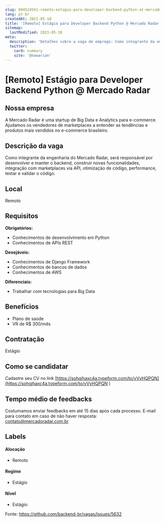 ```yaml
---
slug: 894524541-remoto-estagio-para-developer-backend-python-at-mercado-radar
lang: pt-br
createdAt: 2021-05-18
title: '[Remoto] Estágio para Developer Backend Python @ Mercado Radar - Vaga de Emprego'
sitemap:
  lastModified: 2021-05-18
meta:
  description: 'Detalhes sobre a vaga de emprego: Como integrante da engenharia do Mercado Radar, será responsável por desenvolver e manter o backend, construir novas funcionalidades, integração com marketplaces via API, otimização de código, performance, testar e validar o código.'
  twitter:
    card: summary
    site: '@nawarian'
---
```


# [Remoto] Estágio para Developer Backend Python @ Mercado Radar

## Nossa empresa

A Mercado Radar é uma startup de Big Data e Analytics para e-commerce. Ajudamos os vendedores de marketplaces a entender as tendências e produtos mais vendidos no e-commerce brasileiro.


## Descrição da vaga

Como integrante da engenharia do Mercado Radar, será responsável por desenvolver e manter o backend, construir novas funcionalidades, integração com marketplaces via API, otimização de código, performance, testar e validar o código.

## Local

Remoto

## Requisitos

**Obrigatórios:**
- Conhecimentos de desenvolvimento em Python
- Conhecimentos de APIs REST

**Desejáveis:**
- Conhecimentos de Django Framework
- Conhecimentos de bancos de dados
- Conhecimentos de AWS

**Diferenciais:**
- Trabalhar com tecnologias para Big Data

## Benefícios

- Plano de saúde
- VR de R$ 300/mês

## Contratação

Estágio

## Como se candidatar

Cadastre seu CV no link [https://sohqjhaxc4a.typeform.com/to/vVyHQPQN](https://sohqjhaxc4a.typeform.com/to/vVyHQPQN
)

## Tempo médio de feedbacks

Costumamos enviar feedbacks em até 15 dias após cada processo.
E-mail para contato em caso de não haver resposta: contato@mercadoradar.com.br

## Labels

#### Alocação
- Remoto

#### Regime
- Estágio

#### Nível
- Estágio

Fonte: https://github.com/backend-br/vagas/issues/5632
